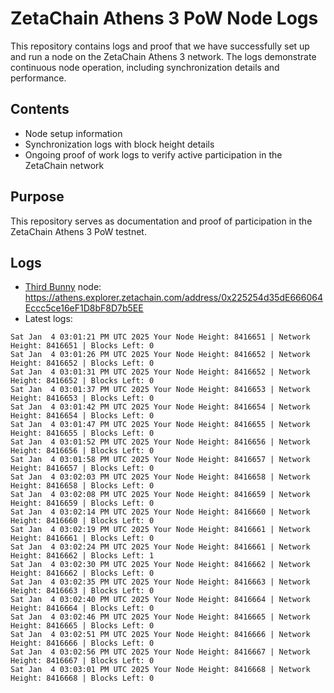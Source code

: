 # ZetaChain Athens 3 PoW Node Logs
This repository contains logs and proof that we have successfully set up and run a node on the ZetaChain Athens 3 network. The logs demonstrate continuous node operation, including synchronization details and performance.

## Contents
- Node setup information
- Synchronization logs with block height details
- Ongoing proof of work logs to verify active participation in the ZetaChain network

## Purpose
This repository serves as documentation and proof of participation in the ZetaChain Athens 3 PoW testnet.

## Logs

- [Third Bunny](https://thirdbunny.xyz/) node: https://athens.explorer.zetachain.com/address/0x225254d35dE666064Eccc5ce16eF1D8bF8D7b5EE
- Latest logs:
```
Sat Jan  4 03:01:21 PM UTC 2025 Your Node Height: 8416651 | Network Height: 8416651 | Blocks Left: 0
Sat Jan  4 03:01:26 PM UTC 2025 Your Node Height: 8416652 | Network Height: 8416652 | Blocks Left: 0
Sat Jan  4 03:01:31 PM UTC 2025 Your Node Height: 8416652 | Network Height: 8416652 | Blocks Left: 0
Sat Jan  4 03:01:37 PM UTC 2025 Your Node Height: 8416653 | Network Height: 8416653 | Blocks Left: 0
Sat Jan  4 03:01:42 PM UTC 2025 Your Node Height: 8416654 | Network Height: 8416654 | Blocks Left: 0
Sat Jan  4 03:01:47 PM UTC 2025 Your Node Height: 8416655 | Network Height: 8416655 | Blocks Left: 0
Sat Jan  4 03:01:52 PM UTC 2025 Your Node Height: 8416656 | Network Height: 8416656 | Blocks Left: 0
Sat Jan  4 03:01:58 PM UTC 2025 Your Node Height: 8416657 | Network Height: 8416657 | Blocks Left: 0
Sat Jan  4 03:02:03 PM UTC 2025 Your Node Height: 8416658 | Network Height: 8416658 | Blocks Left: 0
Sat Jan  4 03:02:08 PM UTC 2025 Your Node Height: 8416659 | Network Height: 8416659 | Blocks Left: 0
Sat Jan  4 03:02:14 PM UTC 2025 Your Node Height: 8416660 | Network Height: 8416660 | Blocks Left: 0
Sat Jan  4 03:02:19 PM UTC 2025 Your Node Height: 8416661 | Network Height: 8416661 | Blocks Left: 0
Sat Jan  4 03:02:24 PM UTC 2025 Your Node Height: 8416661 | Network Height: 8416662 | Blocks Left: 1
Sat Jan  4 03:02:30 PM UTC 2025 Your Node Height: 8416662 | Network Height: 8416662 | Blocks Left: 0
Sat Jan  4 03:02:35 PM UTC 2025 Your Node Height: 8416663 | Network Height: 8416663 | Blocks Left: 0
Sat Jan  4 03:02:40 PM UTC 2025 Your Node Height: 8416664 | Network Height: 8416664 | Blocks Left: 0
Sat Jan  4 03:02:46 PM UTC 2025 Your Node Height: 8416665 | Network Height: 8416665 | Blocks Left: 0
Sat Jan  4 03:02:51 PM UTC 2025 Your Node Height: 8416666 | Network Height: 8416666 | Blocks Left: 0
Sat Jan  4 03:02:56 PM UTC 2025 Your Node Height: 8416667 | Network Height: 8416667 | Blocks Left: 0
Sat Jan  4 03:03:01 PM UTC 2025 Your Node Height: 8416668 | Network Height: 8416668 | Blocks Left: 0
```
